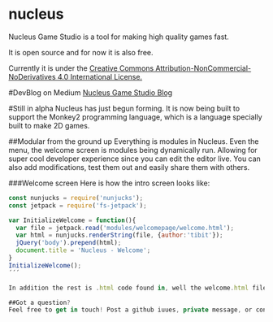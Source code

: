 # nucleus
Nucleus Game Studio is a tool for making high quality games fast.

It is open source and for now it is also free.

Currently it is under the [Creative Commons Attribution-NonCommercial-NoDerivatives 4.0 International License.]( http://creativecommons.org/licenses/by-nc-nd/4.0/)

#DevBlog on Medium
[Nucleus Game Studio Blog](https://medium.com/nucleus-game-studio-for-monkey2)

#Still in alpha
Nucleus has just begun forming. It is now being built to support the Monkey2 programming language, which is a language specially built to make 2D games.

##Modular from the ground up
Everything is modules in Nucleus. Even the menu, the welcome screen is modules being dynamically run. Allowing for super cool developer experience since you can edit the editor live. You can also add modifications, test them out and easily share them with others.

###Welcome screen
Here is how the intro screen looks like:
```javascript
const nunjucks = require('nunjucks');
const jetpack = require('fs-jetpack');

var InitializeWelcome = function(){
  var file = jetpack.read('modules/welcomepage/welcome.html');
  var html = nunjucks.renderString(file, {author:'tibit'});
  jQuery('body').prepend(html);
  document.title = 'Nucleus - Welcome';
}
InitializeWelcome();
´´´

In addition the rest is .html code found in, well the welcome.html file :)

##Got a question?
Feel free to get in touch! Post a github iuues, private message, or contact me on medium.
